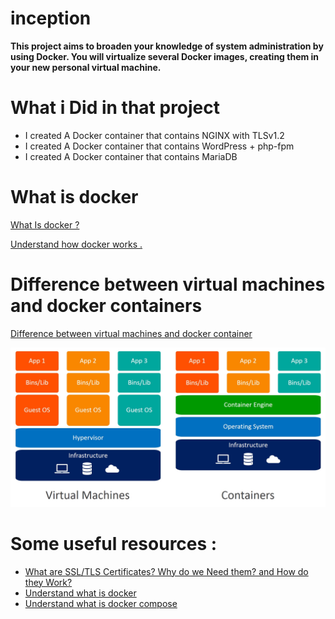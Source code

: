 # inception
**This project aims to broaden your knowledge of system administration by using Docker. You will virtualize several Docker images, creating them in your new personal virtual machine.**

# What i Did in that project 

+ I created A Docker container that contains NGINX with TLSv1.2
+ I created A Docker container that contains WordPress + php-fpm 
+ I created A Docker container that contains MariaDB 

# What is docker 

[What Is docker ? ](https://docs.docker.com/get-started/overview/)

[Understand how docker works .](https://youtu.be/Tyy1BUEmhwg)

# Difference between virtual machines and docker containers 
[Difference between virtual machines and docker container](https://cloudacademy.com/blog/docker-vs-virtual-machines-differences-you-should-know/)

![Difference between virtual machines and docker container](./containers-vs-virtual-machines.jpg)


# Some useful resources :

+ [What are SSL/TLS Certificates? Why do we Need them? and How do they Work?](https://youtu.be/r1nJT63BFQ0)
+ [Understand what is docker ](https://youtu.be/pTFZFxd4hOI)
+ [Understand what is docker compose](https://youtu.be/HG6yIjZapSA)
